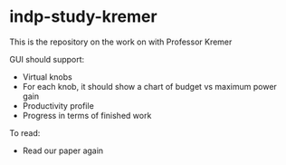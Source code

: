 # indp-study-kremer
This is the repository on the work on with Professor Kremer



GUI should support:
* Virtual knobs
* For each knob, it should show a chart of budget vs maximum power gain
* Productivity profile
* Progress in terms of finished work



To read:
* Read our paper again